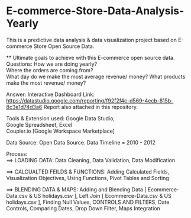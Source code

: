# E-commerce-Store-Data-Analysis-Yearly

This is a predictive data analysis & data visualization project based on E-commerce Store Open Source Data. 

** Ultimate goals to achieve with this E-commerce open source data.   
Questions:
How we are doing yearly?  
Where the orders are coming from?  
What day do we make the most average revenue/ money?
What products make the most revenue/ money? 

Answer:
Interactive Dashboard Link: https://datastudio.google.com/reporting/f92f2f4c-d569-4ecb-815b-8c3e1d74d3a6 
Report also attached in this repository.

Tools &amp; Extension used: 
Google Data Studio,  
Google Spreadsheet, Excel  
Coupler.io [Google Workspace Marketplace] 

Data Source: Open Data Source. 
Data Timeline = 2010 - 2012  

Process:   
==> LOADING DATA: 
Data Cleaning, Data Validation,  Data Modification  

==> CALCUALTED FEILDS &amp; FUNCTIONS: 
Adding Calculated Fields, Visualization Objectives, Using Functions, Pivot Tables and Sorting  

==> BLENDING DATA &amp; MAPS: 
Adding and Blending Data [ Ecommerce-Data.csv &amp; US holidays.csv ], Left Join [ Ecommerce-Data.csv &amp; US holidays.csv ], Finding Null Values, CONTROLS AND FILTERS, Date Controls, Comparing Dates, Drop Down Filter, Maps Integration   


 
